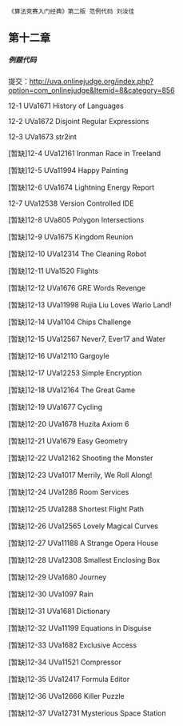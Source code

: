 `《算法竞赛入门经典》第二版 范例代码 刘汝佳`

## 第十二章

##### 例题代码

提交：http://uva.onlinejudge.org/index.php?option=com_onlinejudge&Itemid=8&category=856

12-1 UVa1671 History of Languages

12-2 UVa1672 Disjoint Regular Expressions

12-3 UVa1673 str2int

[暂缺]12-4 UVa12161 Ironman Race in Treeland

[暂缺]12-5 UVa11994 Happy Painting

[暂缺]12-6 UVa1674 Lightning Energy Report

12-7 UVa12538 Version Controlled IDE

[暂缺]12-8 UVa805 Polygon Intersections

[暂缺]12-9 UVa1675 Kingdom Reunion

[暂缺]12-10 UVa12314 The Cleaning Robot

[暂缺]12-11 UVa1520 Flights

[暂缺]12-12 UVa1676 GRE Words Revenge

[暂缺]12-13 UVa11998 Rujia Liu Loves Wario Land!

[暂缺]12-14 UVa1104 Chips Challenge

[暂缺]12-15 UVa12567 Never7, Ever17 and Water

[暂缺]12-16 UVa12110 Gargoyle

[暂缺]12-17 UVa12253 Simple Encryption

[暂缺]12-18 UVa12164 The Great Game

[暂缺]12-19 UVa1677 Cycling

[暂缺]12-20 UVa1678 Huzita Axiom 6

[暂缺]12-21 UVa1679 Easy Geometry

[暂缺]12-22 UVa12162 Shooting the Monster

[暂缺]12-23 UVa1017 Merrily, We Roll Along!

[暂缺]12-24 UVa1286 Room Services

[暂缺]12-25 UVa1288 Shortest Flight Path

[暂缺]12-26 UVa12565 Lovely Magical Curves

[暂缺]12-27 UVa11188 A Strange Opera House

[暂缺]12-28 UVa12308 Smallest Enclosing Box

[暂缺]12-29 UVa1680 Journey

[暂缺]12-30 UVa1097 Rain

[暂缺]12-31 UVa1681 Dictionary

[暂缺]12-32 UVa11199 Equations in Disguise

[暂缺]12-33 UVa1682 Exclusive Access

[暂缺]12-34 UVa11521 Compressor

[暂缺]12-35 UVa12417 Formula Editor

[暂缺]12-36 UVa12666 Killer Puzzle

[暂缺]12-37 UVa12731 Mysterious Space Station
